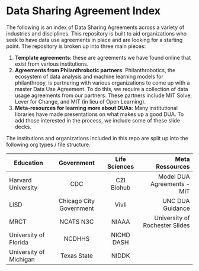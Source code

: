# Data Sharing Agreement Index

The following is an index of Data Sharing Agreements across a variety of industries and disciplines. 
This repository is built to aid organizations who seek to have data use agreements in place and are looking for a starting point. 
The repository is broken up into three main pieces:
1. **Template agreements**: these are agreements we have found online that exist from various institutions.
2. **Agreements from Philanthrobotic partners**: Philanthrobotics, the ecosystem of data analysis and machine learning models for philanthropy, is partnering with various organizations to come up with a master Data Use Agreement. To do this, we require a collection of data usage agreements from our partners. These partners include MIT Solve, Lever for Change, and MIT (in lieu of Open Learning). 
3. **Meta-resources for learning more about DUAs**: Many institutional libraries have made presentations on what makes up a good DUA. To add those interested in the process, we include some of these slide decks. 

The institutions and organizations included in this repo are split up into the following org types / file structure. 

| Education         | Government | Life Sciences | Meta Ressources |
|-------------------|:----------:|:-------------:|----------------:|
| Harvard University|  CDC | CZI Biohub | Model DUA Agreements - MIT|
| LISD              |  Chicago City Government | Vivli | UNC DUA Guidance|
| MRCT              |  NCATS N3C | NIAAA | University of Rochester Slides|
| University of Florida |  NCDHHS | NICHD DASH |
| University of Michigan|  Texas State | NIDDK |